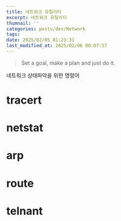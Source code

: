 ```yaml
---
title: 네트워크 유틸리티
excerpt: 네트워크 유틸리티
thumnail: ''
categories: posts/dev/Network
tags: 
date: 2025/02/05 01:23:31
last_modified_at: 2025/02/06 00:07:57
---
```

> Set a goal, make a plan and just do it.



네트워크 상태파악을 위한 명령어
# tracert

# netstat

# arp

# route

# telnant
